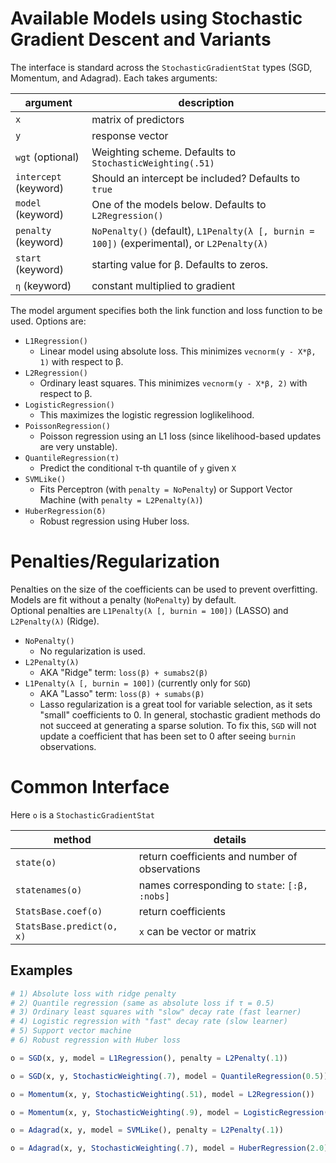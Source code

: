 # Available Models using Stochastic Gradient Descent and Variants
The interface is standard across the `StochasticGradientStat` types (SGD, Momentum, and Adagrad).  Each takes arguments:

argument | description
---------|------------
`x` | matrix of predictors
`y` | response vector
`wgt` (optional) | Weighting scheme. Defaults to `StochasticWeighting(.51)`
`intercept` (keyword) | Should an intercept be included?  Defaults to `true`
`model` (keyword)     | One of the models below.  Defaults to `L2Regression()`
`penalty` (keyword)   | `NoPenalty()` (default), `L1Penalty(λ [, burnin = 100])` (experimental), or `L2Penalty(λ)`
`start` (keyword)     | starting value for β.  Defaults to zeros.
`η` (keyword)         | constant multiplied to gradient


The model argument specifies both the link function and loss function to be used.  Options are:

- `L1Regression()`
    - Linear model using absolute loss.  This minimizes `vecnorm(y - X*β, 1)` with respect to β.
- `L2Regression()`
    - Ordinary least squares.  This minimizes `vecnorm(y - X*β, 2)` with respect to β.
- `LogisticRegression()`
    - This maximizes the logistic regression loglikelihood.
- `PoissonRegression()`
    - Poisson regression using an L1 loss (since likelihood-based updates are very unstable).
- `QuantileRegression(τ)`
    - Predict the conditional τ-th quantile of `y` given `X`
- `SVMLike()`
    - Fits Perceptron (with `penalty = NoPenalty`) or Support Vector Machine (with `penalty = L2Penalty(λ)`)
- `HuberRegression(δ)`
    - Robust regression using Huber loss.

# Penalties/Regularization
Penalties on the size of the coefficients can be used to prevent overfitting.  Models are fit without a penalty (`NoPenalty`) by default.  
Optional penalties are `L1Penalty(λ [, burnin = 100])` (LASSO) and `L2Penalty(λ)` (Ridge).  

- `NoPenalty()`
    - No regularization is used.
- `L2Penalty(λ)`  
    - AKA "Ridge" term:  `loss(β) + sumabs2(β)`
- `L1Penalty(λ [, burnin = 100])` (currently only for `SGD`)
    - AKA "Lasso" term: `loss(β) + sumabs(β)`
    - Lasso regularization is a great tool for variable selection, as it sets "small" coefficients to 0.  In general, stochastic gradient methods do not succeed at generating a sparse solution.  To fix this, `SGD` will not update a coefficient that has been set to 0 after seeing `burnin` observations.



# Common Interface
Here `o` is a `StochasticGradientStat`

method | details
---------|------------
`state(o)`                | return coefficients and number of observations
`statenames(o)`           | names corresponding to `state`: `[:β, :nobs]`
`StatsBase.coef(o)`       | return coefficients
`StatsBase.predict(o, x)` | `x` can be vector or matrix

## Examples


```julia
# 1) Absolute loss with ridge penalty
# 2) Quantile regression (same as absolute loss if τ = 0.5)
# 3) Ordinary least squares with "slow" decay rate (fast learner)
# 4) Logistic regression with "fast" decay rate (slow learner)
# 5) Support vector machine
# 6) Robust regression with Huber loss

o = SGD(x, y, model = L1Regression(), penalty = L2Penalty(.1))

o = SGD(x, y, StochasticWeighting(.7), model = QuantileRegression(0.5))

o = Momentum(x, y, StochasticWeighting(.51), model = L2Regression())

o = Momentum(x, y, StochasticWeighting(.9), model = LogisticRegression())

o = Adagrad(x, y, model = SVMLike(), penalty = L2Penalty(.1))

o = Adagrad(x, y, StochasticWeighting(.7), model = HuberRegression(2.0))
```
